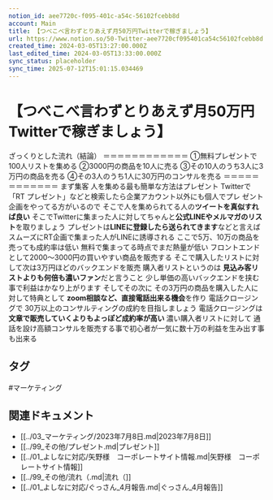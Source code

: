 ```yaml
---
notion_id: aee7720c-f095-401c-a54c-56102fcebb8d
account: Main
title: 【つべこべ言わずとりあえず月50万円Twitterで稼ぎましょう】
url: https://www.notion.so/50-Twitter-aee7720cf095401ca54c56102fcebb8d
created_time: 2024-03-05T13:27:00.000Z
last_edited_time: 2024-03-05T13:33:00.000Z
sync_status: placeholder
sync_time: 2025-07-12T15:01:15.034469
---
```

# 【つべこべ言わずとりあえず月50万円Twitterで稼ぎましょう】

ざっくりとした流れ（結論）
＝＝＝＝＝＝＝＝＝＝＝＝
①無料プレゼントで100人リストを集める
②3000円の商品を10人に売る
③その10人のうち3人に3万円の商品を売る
④その3人のうち1人に30万円のコンサルを売る
＝＝＝＝＝＝＝＝＝＝＝＝
まず集客
人を集める最も簡単な方法はプレゼント
Twitterで「RT プレゼント」などと検索したら企業アカウント以外にも個人でプレ
ゼント企画をやってる方がいるので
そこで人を集められてる人の**ツイートを真似すれば良い**
そこでTwitterに集まった人に対してちゃんと**公式LINEやメルマガのリスト**を取りましょう
プレゼントは**LINEに登録したら送られてきます**などと言えばスムーズにRT企画で集まった人がLINEに誘導される
ここで5万、10万の商品を売っても成約率は低い
無料で集まってる時点でまだ熱量が低い
フロントエンドとして2000～3000円の買いやすい商品を販売する
そこで購入したリストに対して次は3万円ほどのバックエンドを販売
購入者リストというのは
**見込み客リストよりも何倍も濃いファン**だと言うこと
少し単価の高いバックエンドを挟む事で利益はかなり上がります
そしてその次に
その3万円の商品を購入した人に対して特典として
**zoom相談など、直接電話出来る機会**を作り
電話クロージングで
30万以上のコンサルティングの成約を目指しましょう
電話クロージングは
**文章で販売していくよりもよっぽど成約率が高い**
濃い購入者リストに対して
通話を設け高額コンサルを販売する事で初心者が一気に数十万の利益を生み出す事も出来る

## タグ

#マーケティング 

## 関連ドキュメント

- [[../03_マーケティング/2023年7月8日.md|2023年7月8日]]
- [[../99_その他/プレゼント.md|プレゼント]]
- [[../01_よしなに対応/矢野様　コーポレートサイト情報.md|矢野様　コーポレートサイト情報]]
- [[../99_その他/流れ（.md|流れ（]]
- [[../01_よしなに対応/ぐっさん_4月報告.md|ぐっさん_4月報告]]
